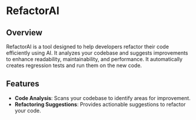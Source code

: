 # RefactorAI

## Overview

RefactorAI is a tool designed to help developers refactor their code efficiently using AI. It analyzes your codebase and suggests improvements to enhance readability, maintainability, and performance. It automatically creates regression tests and run them on the new code.

## Features

- **Code Analysis**: Scans your codebase to identify areas for improvement.
- **Refactoring Suggestions**: Provides actionable suggestions to refactor your code.
